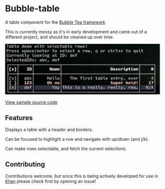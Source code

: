 # Bubble-table

A table component for the [Bubble Tea framework](https://github.com/charmbracelet/bubbletea).

This is currently messy as it's in early development and came out of a different
project, and should be cleaned up over time.

![Table](sample.png)

[View sample source code](./examples/features/main.go)

## Features

Displays a table with a header and borders.

Can be focused to highlight a row and navigate with up/down (and j/k).

Can make rows selectable, and fetch the current selections.

## Contributing

Contributions welcome, but since this is being actively developed for use in
[Khan](https://github.com/evertras/khan) please check first by opening an issue!

